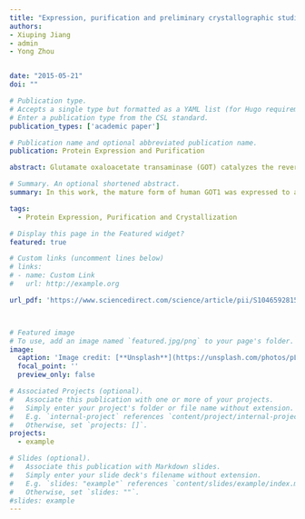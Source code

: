 ```yaml
---
title: "Expression, purification and preliminary crystallographic studies of human glutamate oxaloacetate transaminase 1 (GOT1)"
authors:
- Xiuping Jiang
- admin
- Yong Zhou


date: "2015-05-21"
doi: ""

# Publication type.
# Accepts a single type but formatted as a YAML list (for Hugo requirements).
# Enter a publication type from the CSL standard.
publication_types: ['academic paper']

# Publication name and optional abbreviated publication name.
publication: Protein Expression and Purification

abstract: Glutamate oxaloacetate transaminase (GOT) catalyzes the reversible reaction of l-aspartate and α-ketoglutarate into oxaloacetate and l-glutamate and plays a key role in carbon and nitrogen metabolism in all organisms. In human tissues, GOTs are pyridoxal 5′-phosphate-dependent (PLP) enzymes which exist in cytoplasm and mitochondrial forms, GOT1 and GOT2, respectively. GOT1 expression correlates with the growth of several tumors because cancer cells can utilize the amino acid glutamine to fuel anabolic processes, and therefore, GOT1 represents a new therapeutic target in cancer.

# Summary. An optional shortened abstract.
summary: In this work, the mature form of human GOT1 was expressed to a high level in Escherichia coli periplasmic space using pET-22b vector, purified by a combination of immobilized metal-affinity chromatography and cation exchange chromatography. 

tags:
  - Protein Expression, Purification and Crystallization

# Display this page in the Featured widget?
featured: true

# Custom links (uncomment lines below)
# links:
# - name: Custom Link
#   url: http://example.org

url_pdf: 'https://www.sciencedirect.com/science/article/pii/S1046592815001230#f0015'



# Featured image
# To use, add an image named `featured.jpg/png` to your page's folder.
image:
  caption: 'Image credit: [**Unsplash**](https://unsplash.com/photos/pLCdAaMFLTE)'
  focal_point: ''
  preview_only: false

# Associated Projects (optional).
#   Associate this publication with one or more of your projects.
#   Simply enter your project's folder or file name without extension.
#   E.g. `internal-project` references `content/project/internal-project/index.md`.
#   Otherwise, set `projects: []`.
projects:
  - example

# Slides (optional).
#   Associate this publication with Markdown slides.
#   Simply enter your slide deck's filename without extension.
#   E.g. `slides: "example"` references `content/slides/example/index.md`.
#   Otherwise, set `slides: ""`.
#slides: example
---
```

